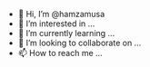 - 👋 Hi, I’m @hamzamusa
- 👀 I’m interested in ...
- 🌱 I’m currently learning ...
- 💞️ I’m looking to collaborate on ...
- 📫 How to reach me ...

<!---
hamzamusa/hamzamusa is a ✨ special ✨ repository because its `README.md` (this file) appears on your GitHub profile.
You can click the Preview link to take a look at your changes.
--->
